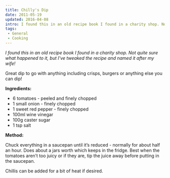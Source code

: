 ```yaml
---
title: Chilly's Dip
date: 2011-05-19
updated: 2016-04-08
intro: I found this in an old recipe book I found in a charity shop. Not quite sure what happened to it, but I've tweaked the recipe ...
tags:
 - General
 - Cooking
---
```


<p><em>I found this in an old&nbsp;recipe&nbsp;book I found in a charity shop. Not quite sure what happened to it, but I've tweaked the&nbsp;recipe&nbsp;and named it after my wife!</em><br></p>

<p>Great dip to go with anything including crisps, burgers or anything else you can dip!</p>





<p><strong class="redactor-inline-converted">Ingredients:</strong></p>







<ul><li>6 tomatoes - peeled and finely chopped</li><li>1 small onion - finely chopped</li><li>1 sweet red pepper - finely chopped</li><li>100ml wine vinegar</li><li>100g caster sugar</li><li>1 tsp salt</li></ul>







<p><strong>Method:</strong></p>







<p>Chuck everything in a saucepan until it’s reduced - normally for about half an hour. Does about a jars worth which keeps in the fridge. Best when the tomatoes aren’t too juicy or if they are, tip the juice away before putting in the saucepan.</p>







<p>Chillis can be added for a bit of heat if desired.</p>